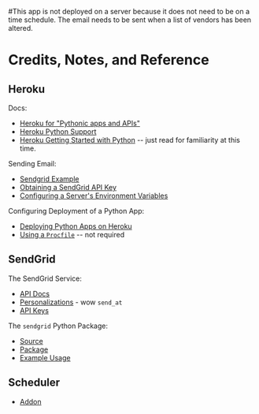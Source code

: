 #This app is not deployed on a server because it does not need to be on a time schedule. The email needs to be sent when a list of vendors has been altered.


# Credits, Notes, and Reference

## Heroku

Docs:

  + [Heroku for "Pythonic apps and APIs"](https://www.heroku.com/python)
  + [Heroku Python Support](https://devcenter.heroku.com/articles/python-support)
  + [Heroku Getting Started with Python](https://devcenter.heroku.com/articles/getting-started-with-python#introduction) -- just read for familiarity at this time.

Sending Email:

  + [Sendgrid Example](https://devcenter.heroku.com/articles/sendgrid#python)
  + [Obtaining a SendGrid API Key](https://devcenter.heroku.com/articles/sendgrid#obtaining-an-api-key)
  + [Configuring a Server's Environment Variables](https://devcenter.heroku.com/articles/sendgrid#setup-api-key-environment-variable)

Configuring Deployment of a Python App:

  + [Deploying Python Apps on Heroku](https://devcenter.heroku.com/articles/deploying-python)
  + [Using a `Procfile`](https://devcenter.heroku.com/articles/procfile) -- not required

## SendGrid

The SendGrid Service:

  + [API Docs](https://sendgrid.com/docs/API_Reference/index.html)
  + [Personalizations](https://sendgrid.com/docs/Classroom/Send/v3_Mail_Send/personalizations.html) - wow `send_at`
  + [API Keys](https://app.sendgrid.com/settings/api_keys)

The `sendgrid` Python Package:

  + [Source](https://github.com/sendgrid/sendgrid-python)
  + [Package](https://pypi.python.org/pypi/sendgrid)
  + [Example Usage](https://github.com/sendgrid/sendgrid-python/blob/master/examples/helpers/mail/mail_example.py#L16)

## Scheduler

  + [Addon](https://elements.heroku.com/addons/scheduler)

